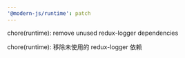 ```yaml
---
'@modern-js/runtime': patch
---
```


chore(runtime): remove unused redux-logger dependencies

chore(runtime):  移除未使用的 redux-logger 依赖
